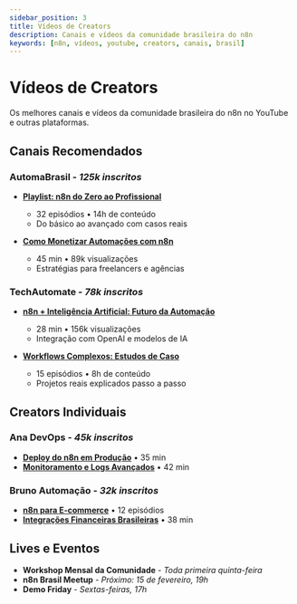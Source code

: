 ```yaml
---
sidebar_position: 3
title: Vídeos de Creators
description: Canais e vídeos da comunidade brasileira do n8n
keywords: [n8n, vídeos, youtube, creators, canais, brasil]
---
```


# Vídeos de Creators

Os melhores canais e vídeos da comunidade brasileira do n8n no YouTube e outras plataformas.

## Canais Recomendados

### **AutomaBrasil** - *125k inscritos*
- **[Playlist: n8n do Zero ao Profissional](https://youtube.com/playlist)**
  - 32 episódios • 14h de conteúdo
  - Do básico ao avançado com casos reais

- **[Como Monetizar Automações com n8n](https://youtube.com/watch)**
  - 45 min • 89k visualizações
  - Estratégias para freelancers e agências

### **TechAutomate** - *78k inscritos*
- **[n8n + Inteligência Artificial: Futuro da Automação](https://youtube.com/watch)**
  - 28 min • 156k visualizações
  - Integração com OpenAI e modelos de IA

- **[Workflows Complexos: Estudos de Caso](https://youtube.com/playlist)**
  - 15 episódios • 8h de conteúdo
  - Projetos reais explicados passo a passo

## Creators Individuais

### **Ana DevOps** - *45k inscritos*
- **[Deploy do n8n em Produção](https://youtube.com/watch)** • 35 min
- **[Monitoramento e Logs Avançados](https://youtube.com/watch)** • 42 min

### **Bruno Automação** - *32k inscritos*
- **[n8n para E-commerce](https://youtube.com/playlist)** • 12 episódios
- **[Integrações Financeiras Brasileiras](https://youtube.com/watch)** • 38 min

## Lives e Eventos

- **Workshop Mensal da Comunidade** - *Toda primeira quinta-feira*
- **n8n Brasil Meetup** - *Próximo: 15 de fevereiro, 19h*
- **Demo Friday** - *Sextas-feiras, 17h* 